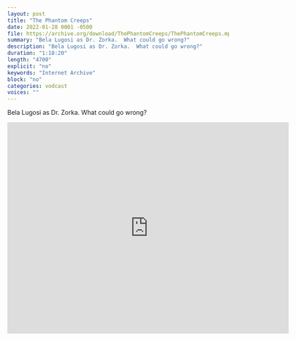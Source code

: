 ```yaml
---
layout: post
title: "The Phantom Creeps"
date: 2022-01-28 0001 -0500
file: https://archive.org/download/ThePhantomCreeps/ThePhantomCreeps.mp4
summary: "Bela Lugosi as Dr. Zorka.  What could go wrong?"
description: "Bela Lugosi as Dr. Zorka.  What could go wrong?"
duration: "1:18:20"
length: "4700"
explicit: "no" 
keywords: "Internet Archive"
block: "no" 
categories: vodcast
voices: ""
---
```


Bela Lugosi as Dr. Zorka.  What could go wrong?

<iframe src="https://archive.org/embed/ThePhantomCreeps" width="640" height="480" frameborder="0" webkitallowfullscreen="true" mozallowfullscreen="true" allowfullscreen></iframe>
